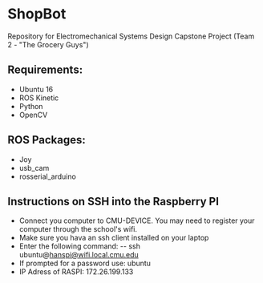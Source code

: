# ShopBot
Repository for Electromechanical Systems Design Capstone Project (Team 2 - "The Grocery Guys")   


## Requirements:
- Ubuntu 16
- ROS Kinetic
- Python
- OpenCV

## ROS Packages:
- Joy
- usb_cam
- rosserial_arduino



## Instructions on SSH into the Raspberry PI
- Connect you computer to CMU-DEVICE. You may need to register your computer through the school's wifi.
- Make sure you hava an ssh client installed on your laptop
- Enter the following command:
	-- ssh ubuntu@hanspi@wifi.local.cmu.edu
- If prompted for a password use: ubuntu 
- IP Adress of RASPI: 172.26.199.133
